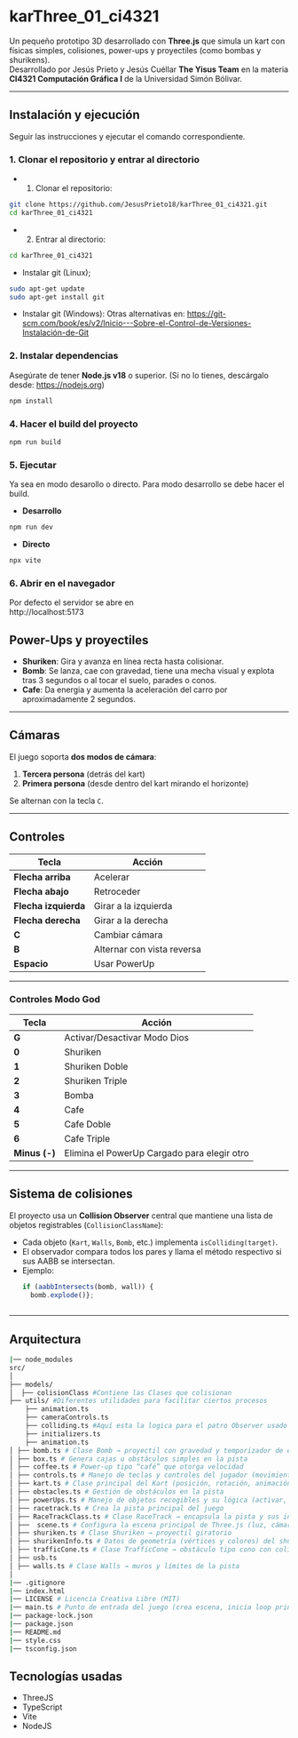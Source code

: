 # karThree_01_ci4321
Un pequeño prototipo 3D desarrollado con **Three.js** que simula un kart con físicas simples, colisiones, power-ups y proyectiles (como bombas y shurikens).  
Desarrollado por Jesús Prieto y Jesús Cuéllar **The Yisus Team** en la materia **CI4321 Computación Gráfica I** de la Universidad Simón Bólivar.

---

## Instalación y ejecución
Seguir las instrucciones y ejecutar el comando correspondiente.
### 1. Clonar el repositorio y entrar al directorio
- 1. Clonar el repositorio:
```bash
git clone https://github.com/JesusPrieto18/karThree_01_ci4321.git
cd karThree_01_ci4321
```
- 2. Entrar al directorio:
```bash
cd karThree_01_ci4321
```
- Instalar git (Linux);
```bash
sudo apt-get update
sudo apt-get install git
```
- Instalar git (Windows):
Otras alternativas en:
https://git-scm.com/book/es/v2/Inicio---Sobre-el-Control-de-Versiones-Instalación-de-Git

### 2. Instalar dependencias
Asegúrate de tener **Node.js v18** o superior. (Si no lo tienes, descárgalo desde: https://nodejs.org)

```bash
npm install
```

### 4. Hacer el build del proyecto 
```bash
npm run build
```

### 5. Ejecutar
Ya sea en modo desarollo o directo. 
Para modo desarrollo se debe hacer el build.
- **Desarrollo**  
```bash
npm run dev
```
- **Directo**
```bash
npx vite
```
### 6. Abrir en el navegador
Por defecto el servidor se abre en  
http://localhost:5173

## Power-Ups y proyectiles

- **Shuriken**: Gira y avanza en línea recta hasta colisionar.  
- **Bomb**: Se lanza, cae con gravedad, tiene una mecha visual y explota tras 3 segundos o al tocar el suelo, parades o conos.
- **Cafe**: Da energia y aumenta la aceleración del carro por aproximadamente 2 segundos. 

---

## Cámaras

El juego soporta **dos modos de cámara**:
1. **Tercera persona** (detrás del kart)
2. **Primera persona** (desde dentro del kart mirando el horizonte)

Se alternan con la tecla `C`.

---

## Controles

| Tecla | Acción |
|-------|--------|
| **Flecha arriba** | Acelerar |
| **Flecha abajo**| Retroceder |
| **Flecha izquierda** | Girar a la izquierda |
| **Flecha derecha** | Girar a la derecha |
| **C** | Cambiar cámara |
| **B** | Alternar con vista reversa |
| **Espacio** | Usar PowerUp|

---

### Controles Modo God

| Tecla | Acción |
|-------|--------|
| **G** | Activar/Desactivar Modo Dios |
| **0** | Shuriken |
| **1**| Shuriken Doble |
| **2** |Shuriken Triple|
| **3** | Bomba |
| **4** | Cafe |
| **5** | Cafe Doble |
| **6** | Cafe Triple |
|**Minus (-)**| Elimina el PowerUp Cargado para elegir otro |
---

## Sistema de colisiones

El proyecto usa un **Collision Observer** central que mantiene una lista de objetos registrables (`CollisionClassName`):

- Cada objeto (`Kart`, `Walls`, `Bomb`, etc.) implementa `isColliding(target)`.
- El observador compara todos los pares y llama el método respectivo si sus AABB se intersectan.
- Ejemplo:
  ```ts
  if (aabbIntersects(bomb, wall)) {
    bomb.explode()};
      
  ```

---
## Arquitectura

``` bash 
|── node_modules
src/
│
├── models/
│  ├── colisionClass #Contiene las Clases que colisionan 
├── utils/ #Diferentes utilidades para facilitar ciertos procesos
    ├── animation.ts
    ├── cameraControls.ts
    ├── colliding.ts #Aquí esta la logica para el patro Observer usado para colisones
    ├── initializers.ts
    ├── animation.ts
│ ├── bomb.ts # Clase Bomb → proyectil con gravedad y temporizador de explosión
│ ├── box.ts # Genera cajas u obstáculos simples en la pista
│ ├── coffee.ts # Power-up tipo “café” que otorga velocidad
│ ├── controls.ts # Manejo de teclas y controles del jugador (movimiento, disparo, cámara)
│ ├── kart.ts # Clase principal del Kart (posición, rotación, animación, lanzamiento de power-ups)
│ ├── obstacles.ts # Gestión de obstáculos en la pista
│ ├── powerUps.ts # Manejo de objetos recogibles y su lógica (activar, girar, lanzar)
│ ├── racetrack.ts # Crea la pista principal del juego
│ ├── RaceTrackClass.ts # Clase RaceTrack → encapsula la pista y sus interacciones (colisiones, suelo)
│ ├──  scene.ts # Configura la escena principal de Three.js (luz, cámara, render)
│ ├── shuriken.ts # Clase Shuriken → proyectil giratorio
│ ├── shurikenInfo.ts # Datos de geometría (vértices y colores) del shuriken
│ ├── trafficCone.ts # Clase TrafficCone → obstáculo tipo cono con colisión
│ ├── usb.ts 
│ ├── walls.ts # Clase Walls → muros y límites de la pista
│
|── .gitignore 
|── index.html 
|── LICENSE # Licencia Creativa Libre (MIT)
|── main.ts # Punto de entrada del juego (crea escena, inicia loop principal, renderiza)
|── package-lock.json 
|── package.json
|── README.md
|── style.css
|── tsconfig.json 
```
## Tecnologías usadas
- ThreeJS
- TypeScript
- Vite
- NodeJS
